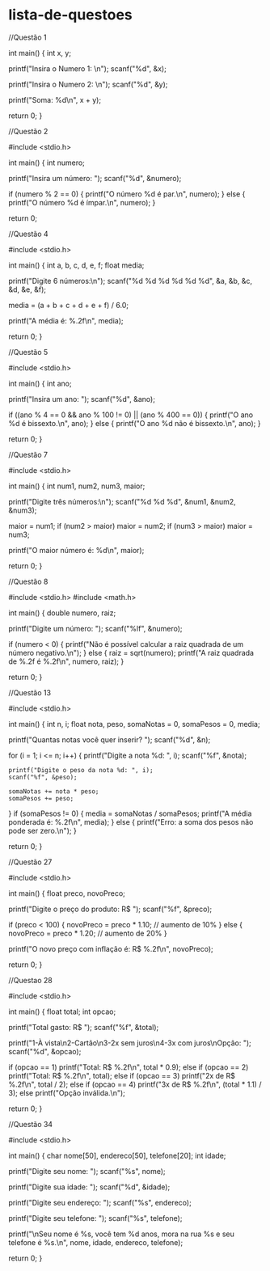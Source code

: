 # lista-de-questoes

//Questão 1

int main() { int x, y;

printf("Insira o Numero 1: \n");
scanf("%d", &x);

printf("Insira o Numero 2: \n");
scanf("%d", &y);

printf("Soma: %d\n", x + y);

return 0;
}

//Questão 2

#include <stdio.h>

int main() { int numero;

printf("Insira um número: ");
scanf("%d", &numero);

if (numero % 2 == 0) {
    printf("O número %d é par.\n", numero);
} else {
    printf("O número %d é ímpar.\n", numero);
}

return 0;

//Questão 4

#include <stdio.h>

int main() { int a, b, c, d, e, f; float media;

printf("Digite 6 números:\n");
scanf("%d %d %d %d %d %d", &a, &b, &c, &d, &e, &f);

media = (a + b + c + d + e + f) / 6.0;

printf("A média é: %.2f\n", media);

return 0;
}

//Questão 5

#include <stdio.h>

int main() { int ano;

printf("Insira um ano: ");
scanf("%d", &ano);

if ((ano % 4 == 0 && ano % 100 != 0) || (ano % 400 == 0)) {
    printf("O ano %d é bissexto.\n", ano);
} else {
    printf("O ano %d não é bissexto.\n", ano);
}

return 0;
}

//Questão 7

#include <stdio.h>

int main() { int num1, num2, num3, maior;

printf("Digite três números:\n");
scanf("%d %d %d", &num1, &num2, &num3);

maior = num1;
if (num2 > maior) maior = num2;
if (num3 > maior) maior = num3;

printf("O maior número é: %d\n", maior);

return 0;
}


//Questão 8

#include <stdio.h> #include <math.h>

int main() { double numero, raiz;

printf("Digite um número: ");
scanf("%lf", &numero);

if (numero < 0) {
    printf("Não é possível calcular a raiz quadrada de um número negativo.\n");
} else {
    raiz = sqrt(numero);
    printf("A raiz quadrada de %.2f é %.2f\n", numero, raiz);
}

return 0;
}

//Questão 13

#include <stdio.h>

int main() { int n, i; float nota, peso, somaNotas = 0, somaPesos = 0, media;

printf("Quantas notas você quer inserir? ");
scanf("%d", &n);

for (i = 1; i <= n; i++) {
    printf("Digite a nota %d: ", i);
    scanf("%f", &nota);

    printf("Digite o peso da nota %d: ", i);
    scanf("%f", &peso);

    somaNotas += nota * peso;
    somaPesos += peso;
}
if (somaPesos != 0) {
    media = somaNotas / somaPesos;
    printf("A média ponderada é: %.2f\n", media);
} else {
    printf("Erro: a soma dos pesos não pode ser zero.\n");
}

return 0;
}

//Questão 27

#include <stdio.h>

int main() { float preco, novoPreco;

printf("Digite o preço do produto: R$ ");
scanf("%f", &preco);

if (preco < 100) {
    novoPreco = preco * 1.10;  // aumento de 10%
} else {
    novoPreco = preco * 1.20;  // aumento de 20%
}

printf("O novo preço com inflação é: R$ %.2f\n", novoPreco);

return 0;
}



//Questao 28

#include <stdio.h>

int main() { float total; int opcao;

printf("Total gasto: R$ ");
scanf("%f", &total);

printf("1-À vista\n2-Cartão\n3-2x sem juros\n4-3x com juros\nOpção: ");
scanf("%d", &opcao);

if (opcao == 1)
    printf("Total: R$ %.2f\n", total * 0.9);
else if (opcao == 2)
    printf("Total: R$ %.2f\n", total);
else if (opcao == 3)
    printf("2x de R$ %.2f\n", total / 2);
else if (opcao == 4)
    printf("3x de R$ %.2f\n", (total * 1.1) / 3);
else
    printf("Opção inválida.\n");

return 0;
}

//Questão 34

#include <stdio.h>

int main() { char nome[50], endereco[50], telefone[20]; int idade;

printf("Digite seu nome: ");
scanf("%s", nome);

printf("Digite sua idade: ");
scanf("%d", &idade);

printf("Digite seu endereço: ");
scanf("%s", endereco);

printf("Digite seu telefone: ");
scanf("%s", telefone);

printf("\nSeu nome é %s, você tem %d anos, mora na rua %s e seu telefone é %s.\n", nome, idade, endereco, telefone);

return 0;
}
